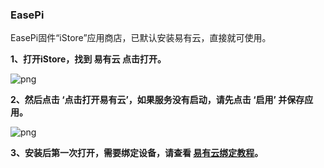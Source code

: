 ### EasePi

EasePi固件“iStore”应用商店，已默认安装易有云，直接就可使用。

**1、打开iStore，找到 易有云 点击打开。**

![png](./image/easepi/easepi1.jpg)

**2、然后点击 ‘点击打开易有云’，如果服务没有启动，请先点击 ‘启用’ 并保存应用。**

![png](./image/easepi/easepi2.jpg)

**3、安装后第一次打开，需要绑定设备，请查看 [易有云绑定教程](/zh/guide/linkease/install/cloud.md)。**

